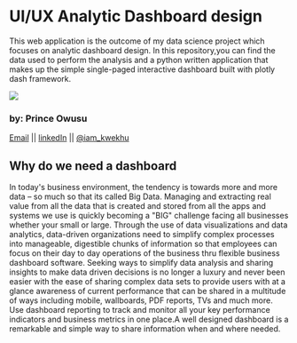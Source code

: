 # UI/UX Analytic Dashboard design
This web application is the outcome of my data science project which focuses on analytic dashboard design. In this repository,you can find the data used to perform the analysis and a python written application that makes up the simple single-paged interactive dashboard built with plotly dash framework.

![](https://github.com/prince381/marketing_dashboard_design/blob/master/mk_dash.gif)
### by: Prince Owusu
[Email](powusu381@gmail.com) || [linkedIn](https://www.linkedin.com/in/prince-owusu-356914198?lipi=urn%3Ali%3Apage%3Ad_flagship3_profile_view_base_contact_details%3B2NYoXqMHQKOMp0yWSME5mQ%3D%3D) || [@iam_kwekhu](https://twitter.com/iam_kwekhu)

## Why do we need a dashboard

In today's business environment, the tendency is towards more and more data – so much so that its called Big Data. Managing and extracting
real value from all the data that is created and stored from all the apps and systems we use is quickly becoming a "BIG" challenge facing
all businesses whether your small or large.
Through the use of data visualizations and data analytics, data-driven organizations need to simplify complex processes into manageable,
digestible chunks of information so that employees can focus on their day to day operations of the business thru flexible business
dashboard software. Seeking ways to simplify data analysis and sharing insights to make data driven decisions is no longer a luxury and
never been easier with the ease of sharing complex data sets to provide users with at a glance awareness of current performance that can
be shared in a multitude of ways including mobile, wallboards, PDF reports, TVs and much more.
Use dashboard reporting to track and monitor all your key performance indicators and business metrics in one place.A well designed
dashboard is a remarkable and simple way to share information when and where needed.

